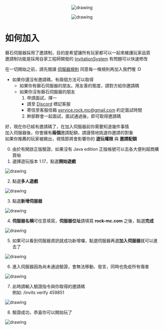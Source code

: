 <p align="center">
<img src="https://raw.githubusercontent.com/rock-mc/rock-mc.github.io/master/wallpaper.png" alt="drawing" style="vertical-align:middle"/>
</p>

<p align="center">
<img src="https://imgur.com/zc2TK3B.jpg" alt="drawing" style="vertical-align:middle"/>
</p>

# 如何加入
磐石伺服器採用了邀請制，目的是希望讓所有玩家都可以一起來維護玩家品質  
邀請制功能是採用自家工程師開發的 [InvitationSystem](https://github.com/rock-mc/InvitationSystem) 有問題可以快速修改  

在一切開始之前，請先閱讀 [伺服器規則](https://rock-mc.github.io/rule/) 同意每一條規則再加入我們喔 :D  

- 如果你還沒有邀請碼，有兩個方法可以取得
  - 如果你有磐石伺服器的朋友。用友善的態度，請對方給你邀請碼
  - 如果你沒有磐石伺服器的朋友
    1. 申請面試，擇一
      - 請至 [Discord](https://discord.gg/Kd3W7s8TUv) 標記客服
      - 寄信至客服信箱 service.rock.mc@gmail.com 約定面試時間
    2. 幹部群會一起面試，面試通過後，即可取得邀請碼

好，現在你已經有邀請碼了，在加入伺服器前你需要知道幾件事情  
加入伺服器後，你會擁有**兩個**邀請配額，請謹慎地挑選你邀請的對象  
如果你推薦的玩家被踢出，視情節將會影響你的 **遊玩權限** 與 **邀請配額**  

0. 由於有開啟正版驗證，如果沒有 Java edition 正版帳號可以去各大便利超商購買呦
1. 選擇遊玩版本 1.17，點選**開始遊戲**
<img src="https://i.imgur.com/oDqE09J.png" alt="drawing" style="vertical-align:middle"/>  

2. 點選**多人遊戲**
<img src="https://i.imgur.com/CFyqpt9.png" alt="drawing" style="vertical-align:middle"/>  

3. 點選**新增伺服器**
<img src="https://i.imgur.com/c7rXjGC.png" alt="drawing" style="vertical-align:middle"/>

4. **伺服器名稱**可任意填寫，**伺服器位址**請填寫 **rock-mc.com** 之後，點選**完成**
<img src="https://i.imgur.com/8fetGMn.png" alt="drawing" style="vertical-align:middle"/>

5. 如果可以看到伺服器資訊就成功新增囉，點選伺服器再選**加入伺服器**就可以進去了
<img src="https://i.imgur.com/qAyR0UE.png" alt="drawing" style="vertical-align:middle"/>

6. 進入伺服器因為尚未通過驗證，會無法移動、發言，同時也免疫所有傷害
<img src="https://i.imgur.com/sdSJFi6.png" alt="drawing" style="vertical-align:middle"/>

7. 此時請輸入驗證指令與你取得的邀請碼  
例如: /invits verify 459851
<img src="https://i.imgur.com/pXxRiSk.png" alt="drawing" style="vertical-align:middle"/>

8. 驗證成功，恭喜你可以開始玩了
<img src="https://i.imgur.com/fnazQwN.png" alt="drawing" style="vertical-align:middle"/>

